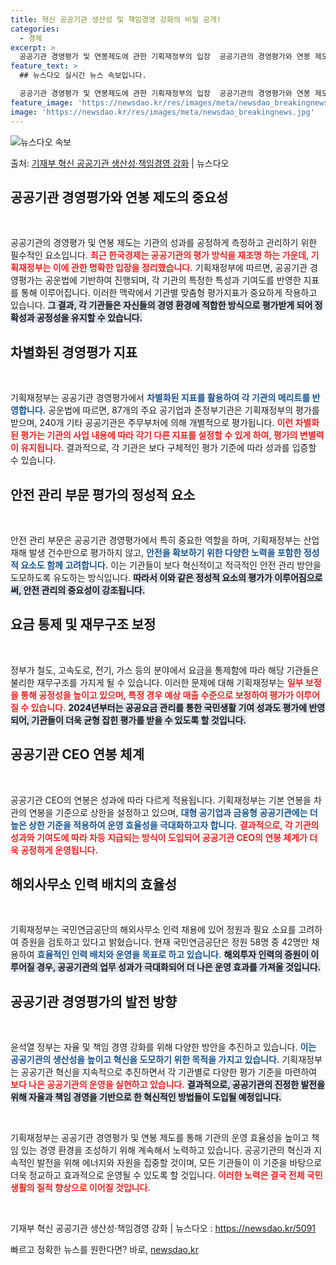 ```yaml
---
title: 혁신 공공기관 생산성 및 책임경영 강화의 비밀 공개!
categories:
  - 경제
excerpt: >
  공공기관 경영평가 및 연봉제도에 관한 기획재정부의 입장  공공기관의 경영평가와 연봉 제도에 대해 매우 중요한…
feature_text: >
  ## 뉴스다오 실시간 뉴스 속보입니다.

  공공기관 경영평가 및 연봉제도에 관한 기획재정부의 입장  공공기관의 경영평가와 연봉 제도에 대해 매우 중요한…
feature_image: 'https://newsdao.kr/res/images/meta/newsdao_breakingnews.jpg'
image: 'https://newsdao.kr/res/images/meta/newsdao_breakingnews.jpg'
---
```


![뉴스다오 속보](https://newsdao.kr/res/images/meta/newsdao_breakingnews.jpg)

<p>출처: <a href="https://newsdao.kr/5091" rel="dofollow">기재부 혁신 공공기관 생산성·책임경영 강화</a> | 뉴스다오</p>

<h2 data-ke-size="size26">공공기관 경영평가와 연봉 제도의 중요성</h2>
<p data-ke-size="size16">&nbsp;</p>
공공기관의 경영평가 및 연봉 제도는 기관의 성과를 공정하게 측정하고 관리하기 위한 필수적인 요소입니다. <b><span style="color: #ee2323;">최근 한국경제는 공공기관의 평가 방식을 재조명 하는 가운데, 기획재정부는 이에 관한 명확한 입장을 정리했습니다.</span></b> 기획재정부에 따르면, 공공기관 경영평가는 공운법에 기반하여 진행되며, 각 기관의 특정한 특성과 기여도를 반영한 지표를 통해 이루어집니다. 이러한 맥락에서 기관별 맞춤형 평가지표가 중요하게 작용하고 있습니다. <b><span style="background-color: #21538527;">그 결과, 각 기관들은 자신들의 경영 환경에 적합한 방식으로 평가받게 되어 정확성과 공정성을 유지할 수 있습니다.</span></b>

<h2 data-ke-size="size26">차별화된 경영평가 지표</h2>
<p data-ke-size="size16">&nbsp;</p>
기획재정부는 공공기관 경영평가에서 <b><span style="color: #1a5490;">차별화된 지표를 활용하여 각 기관의 메리트를 반영합니다.</span></b> 공운법에 따르면, 87개의 주요 공기업과 준정부기관은 기획재정부의 평가를 받으며, 240개 기타 공공기관은 주무부처에 의해 개별적으로 평가됩니다. <b><span style="color: #ee2323;">이런 차별화된 평가는 기관의 사업 내용에 따라 각기 다른 지표를 설정할 수 있게 하여, 평가의 변별력이 유지됩니다.</span></b> 결과적으로, 각 기관은 보다 구체적인 평가 기준에 따라 성과를 입증할 수 있습니다.

<h2 data-ke-size="size26">안전 관리 부문 평가의 정성적 요소</h2>
<p data-ke-size="size16">&nbsp;</p>
안전 관리 부문은 공공기관 경영평가에서 특히 중요한 역할을 하며, 기획재정부는 산업재해 발생 건수만으로 평가하지 않고, <b><span style="color: #1a5490;">안전을 확보하기 위한 다양한 노력을 포함한 정성적 요소도 함께 고려합니다.</span></b> 이는 기관들이 보다 혁신적이고 적극적인 안전 관리 방안을 도모하도록 유도하는 방식입니다. <b><span style="background-color: #21538527;">따라서 이와 같은 정성적 요소의 평가가 이루어짐으로써, 안전 관리의 중요성이 강조됩니다.</span></b>

<h2 data-ke-size="size26">요금 통제 및 재무구조 보정</h2>
<p data-ke-size="size16">&nbsp;</p>
정부가 철도, 고속도로, 전기, 가스 등의 분야에서 요금을 통제함에 따라 해당 기관들은 불리한 재무구조를 가지게 될 수 있습니다. 이러한 문제에 대해 기획재정부는 <b><span style="color: #ee2323;">일부 보정을 통해 공정성을 높이고 있으며, 특정 경우 예상 매출 수준으로 보정하여 평가가 이루어질 수 있습니다.</span></b> <b><span style="background-color: #21538527;">2024년부터는 공공요금 관리를 통한 국민생활 기여 성과도 평가에 반영되어, 기관들이 더욱 균형 잡힌 평가를 받을 수 있도록 할 것입니다.</span></b> 

<h2 data-ke-size="size26">공공기관 CEO 연봉 체계</h2>
<p data-ke-size="size16">&nbsp;</p>
공공기관 CEO의 연봉은 성과에 따라 다르게 적용됩니다. 기획재정부는 기본 연봉을 차관의 연봉을 기준으로 상한을 설정하고 있으며, <b><span style="color: #1a5490;">대형 공기업과 금융형 공공기관에는 더 높은 상한 기준을 적용하여 운영 효율성을 극대화하고자 합니다.</span></b> <b><span style="color: #ee2323;">결과적으로, 각 기관의 성과와 기여도에 따라 차등 지급되는 방식이 도입되어 공공기관 CEO의 연봉 체계가 더욱 공정하게 운영됩니다.</span></b>

<h2 data-ke-size="size26">해외사무소 인력 배치의 효율성</h2>
<p data-ke-size="size16">&nbsp;</p>
기획재정부는 국민연금공단의 해외사무소 인력 채용에 있어 정원과 필요 소요를 고려하여 증원을 검토하고 있다고 밝혔습니다. 현재 국민연금공단은 정원 58명 중 42명만 채용하여 <b><span style="color: #1a5490;">효율적인 인력 배치와 운영을 목표로 하고 있습니다.</span></b> <b><span style="background-color: #21538527;">해외투자 인력의 증원이 이루어질 경우, 공공기관의 업무 성과가 극대화되어 더 나은 운영 효과를 가져올 것입니다.</span></b>

<h2 data-ke-size="size26">공공기관 경영평가의 발전 방향</h2>
<p data-ke-size="size16">&nbsp;</p>
윤석열 정부는 자율 및 책임 경영 강화를 위해 다양한 방안을 추진하고 있습니다. <b><span style="color: #1a5490;">이는 공공기관의 생산성을 높이고 혁신을 도모하기 위한 목적을 가지고 있습니다.</span></b> 기획재정부는 공공기관 혁신을 지속적으로 추진하면서 각 기관별로 다양한 평가 기준을 마련하여 <b><span style="color: #ee2323;">보다 나은 공공기관의 운영을 실현하고 있습니다.</span></b> <b><span style="background-color: #21538527;">결과적으로, 공공기관의 진정한 발전을 위해 자율과 책임 경영을 기반으로 한 혁신적인 방법들이 도입될 예정입니다.</span></b>

<p data-ke-size="size16">&nbsp;</p>
기획재정부는 공공기관 경영평가 및 연봉 제도를 통해 기관의 운영 효율성을 높이고 책임 있는 경영 환경을 조성하기 위해 계속해서 노력하고 있습니다. 공공기관의 혁신과 지속적인 발전을 위해 에너지와 자원을 집중할 것이며, 모든 기관들이 이 기준을 바탕으로 더욱 정교하고 효과적으로 운영될 수 있도록 할 것입니다. <b><span style="color: #ee2323;">이러한 노력은 결국 전체 국민 생활의 질적 향상으로 이어질 것입니다.</span></b> 

<p data-ke-size="size16">&nbsp;</p>
기재부 혁신 공공기관 생산성·책임경영 강화 | 뉴스다오  : <a href="https://newsdao.kr/5091">https://newsdao.kr/5091</a> 

빠르고 정확한 뉴스를 원한다면? 바로, <a href="https://newsdao.kr" rel="dofollow">newsdao.kr</a>


